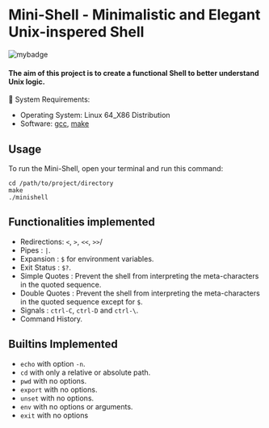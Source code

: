 # Mini-Shell - Minimalistic and Elegant Unix-inspered Shell

![mybadge](https://badgen.net/badge/SKILLS/%20C,%20Unix,%20Shell/blue?scale=1.2)

#### The aim of this project is to create a functional Shell to better understand Unix logic.

🔧 System Requirements:
   - Operating System: Linux 64_X86 Distribution
   - Software: [gcc](https://gcc.gnu.org/), [make](https://www.gnu.org/software/make/)

## Usage

To run the Mini-Shell, open your terminal and run this command:

```shell
cd /path/to/project/directory
make
./minishell
```

## Functionalities implemented

- Redirections: `<`, `>`, `<<`, `>>`/
- Pipes : `|`.
- Expansion : `$` for environment variables.
- Exit Status : `$?`.
- Simple Quotes : Prevent the shell from interpreting the meta-characters in the quoted sequence.
- Double Quotes : Prevent the shell from interpreting the meta-characters in the quoted sequence except for `$`.
- Signals : `ctrl-C`, `ctrl-D` and `ctrl-\`.
- Command History.

## Builtins Implemented

- `echo` with option `-n`.
- `cd` with only a relative or absolute path.
- `pwd` with no options.
- `export` with no options.
- `unset` with no options.
- `env` with no options or arguments.
- `exit` with no options
